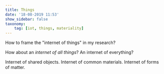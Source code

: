 ```yaml
---
title: Things
date: '18-08-2019 11:53'
show_sidebar: false
taxonomy:
    tag: [iot, things, materiality]
---
```


How to frame the "internet of things" in my research? 

How about an *internet of all things*? An internet of everything?

Internet of shared objects. Internet of common materials. Internet of forms of matter.
